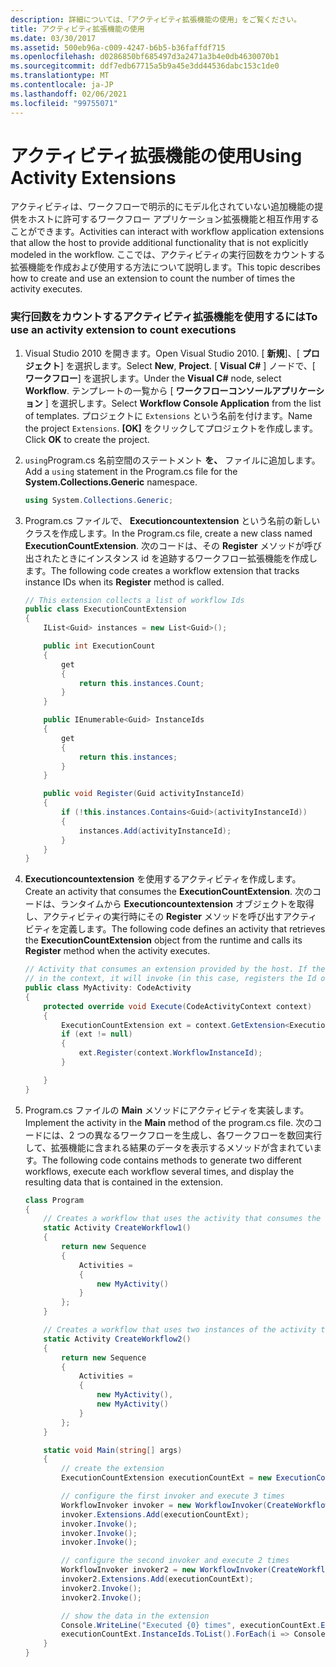 ```yaml
---
description: 詳細については、「アクティビティ拡張機能の使用」をご覧ください。
title: アクティビティ拡張機能の使用
ms.date: 03/30/2017
ms.assetid: 500eb96a-c009-4247-b6b5-b36faffdf715
ms.openlocfilehash: d0286850bf685497d3a2471a3b4e0db4630070b1
ms.sourcegitcommit: ddf7edb67715a5b9a45e3dd44536dabc153c1de0
ms.translationtype: MT
ms.contentlocale: ja-JP
ms.lasthandoff: 02/06/2021
ms.locfileid: "99755071"
---
```

# <a name="using-activity-extensions"></a><span data-ttu-id="6418a-103">アクティビティ拡張機能の使用</span><span class="sxs-lookup"><span data-stu-id="6418a-103">Using Activity Extensions</span></span>

<span data-ttu-id="6418a-104">アクティビティは、ワークフローで明示的にモデル化されていない追加機能の提供をホストに許可するワークフロー アプリケーション拡張機能と相互作用することができます。</span><span class="sxs-lookup"><span data-stu-id="6418a-104">Activities can interact with workflow application extensions that allow the host to provide additional functionality that is not explicitly modeled in the workflow.</span></span>  <span data-ttu-id="6418a-105">ここでは、アクティビティの実行回数をカウントする拡張機能を作成および使用する方法について説明します。</span><span class="sxs-lookup"><span data-stu-id="6418a-105">This topic describes how to create and use an extension to count the number of times the activity executes.</span></span>

### <a name="to-use-an-activity-extension-to-count-executions"></a><span data-ttu-id="6418a-106">実行回数をカウントするアクティビティ拡張機能を使用するには</span><span class="sxs-lookup"><span data-stu-id="6418a-106">To use an activity extension to count executions</span></span>

1. <span data-ttu-id="6418a-107">Visual Studio 2010 を開きます。</span><span class="sxs-lookup"><span data-stu-id="6418a-107">Open Visual Studio 2010.</span></span> <span data-ttu-id="6418a-108">[ **新規**]、[ **プロジェクト**] を選択します。</span><span class="sxs-lookup"><span data-stu-id="6418a-108">Select **New**, **Project**.</span></span> <span data-ttu-id="6418a-109">[ **Visual C#** ] ノードで、[ **ワークフロー**] を選択します。</span><span class="sxs-lookup"><span data-stu-id="6418a-109">Under the **Visual C#** node, select **Workflow**.</span></span>  <span data-ttu-id="6418a-110">テンプレートの一覧から [ **ワークフローコンソールアプリケーション** ] を選択します。</span><span class="sxs-lookup"><span data-stu-id="6418a-110">Select **Workflow Console Application** from the list of templates.</span></span> <span data-ttu-id="6418a-111">プロジェクトに `Extensions` という名前を付けます。</span><span class="sxs-lookup"><span data-stu-id="6418a-111">Name the project `Extensions`.</span></span> <span data-ttu-id="6418a-112">**[OK]** をクリックしてプロジェクトを作成します。</span><span class="sxs-lookup"><span data-stu-id="6418a-112">Click **OK** to create the project.</span></span>

2. <span data-ttu-id="6418a-113">`using`Program.cs 名前空間のステートメント **を、** ファイルに追加します。</span><span class="sxs-lookup"><span data-stu-id="6418a-113">Add a `using` statement in the Program.cs file for the **System.Collections.Generic** namespace.</span></span>

    ```csharp
    using System.Collections.Generic;
    ```

3. <span data-ttu-id="6418a-114">Program.cs ファイルで、 **Executioncountextension** という名前の新しいクラスを作成します。</span><span class="sxs-lookup"><span data-stu-id="6418a-114">In the Program.cs file, create a new class named **ExecutionCountExtension**.</span></span> <span data-ttu-id="6418a-115">次のコードは、その **Register** メソッドが呼び出されたときにインスタンス id を追跡するワークフロー拡張機能を作成します。</span><span class="sxs-lookup"><span data-stu-id="6418a-115">The following code creates a workflow extension that tracks instance IDs when its **Register** method is called.</span></span>

    ```csharp
    // This extension collects a list of workflow Ids
    public class ExecutionCountExtension
    {
        IList<Guid> instances = new List<Guid>();

        public int ExecutionCount
        {
            get
            {
                return this.instances.Count;
            }
        }

        public IEnumerable<Guid> InstanceIds
        {
            get
            {
                return this.instances;
            }
        }

        public void Register(Guid activityInstanceId)
        {
            if (!this.instances.Contains<Guid>(activityInstanceId))
            {
                instances.Add(activityInstanceId);
            }
        }
    }
    ```

4. <span data-ttu-id="6418a-116">**Executioncountextension** を使用するアクティビティを作成します。</span><span class="sxs-lookup"><span data-stu-id="6418a-116">Create an activity that consumes the **ExecutionCountExtension**.</span></span> <span data-ttu-id="6418a-117">次のコードは、ランタイムから **Executioncountextension** オブジェクトを取得し、アクティビティの実行時にその **Register** メソッドを呼び出すアクティビティを定義します。</span><span class="sxs-lookup"><span data-stu-id="6418a-117">The following code defines an activity that retrieves the **ExecutionCountExtension** object from the runtime and calls its **Register** method when the activity executes.</span></span>

    ```csharp
    // Activity that consumes an extension provided by the host. If the extension is available
    // in the context, it will invoke (in this case, registers the Id of the executing workflow)
    public class MyActivity: CodeActivity
    {
        protected override void Execute(CodeActivityContext context)
        {
            ExecutionCountExtension ext = context.GetExtension<ExecutionCountExtension>();
            if (ext != null)
            {
                ext.Register(context.WorkflowInstanceId);
            }

        }
    }
    ```

5. <span data-ttu-id="6418a-118">Program.cs ファイルの **Main** メソッドにアクティビティを実装します。</span><span class="sxs-lookup"><span data-stu-id="6418a-118">Implement the activity in the **Main** method of the program.cs file.</span></span> <span data-ttu-id="6418a-119">次のコードには、2 つの異なるワークフローを生成し、各ワークフローを数回実行して、拡張機能に含まれる結果のデータを表示するメソッドが含まれています。</span><span class="sxs-lookup"><span data-stu-id="6418a-119">The following code contains methods to generate two different workflows, execute each workflow several times, and display the resulting data that is contained in the extension.</span></span>

    ```csharp
    class Program
    {
        // Creates a workflow that uses the activity that consumes the extension
        static Activity CreateWorkflow1()
        {
            return new Sequence
            {
                Activities =
                {
                    new MyActivity()
                }
            };
        }

        // Creates a workflow that uses two instances of the activity that consumes the extension
        static Activity CreateWorkflow2()
        {
            return new Sequence
            {
                Activities =
                {
                    new MyActivity(),
                    new MyActivity()
                }
            };
        }

        static void Main(string[] args)
        {
            // create the extension
            ExecutionCountExtension executionCountExt = new ExecutionCountExtension();

            // configure the first invoker and execute 3 times
            WorkflowInvoker invoker = new WorkflowInvoker(CreateWorkflow1());
            invoker.Extensions.Add(executionCountExt);
            invoker.Invoke();
            invoker.Invoke();
            invoker.Invoke();

            // configure the second invoker and execute 2 times
            WorkflowInvoker invoker2 = new WorkflowInvoker(CreateWorkflow2());
            invoker2.Extensions.Add(executionCountExt);
            invoker2.Invoke();
            invoker2.Invoke();

            // show the data in the extension
            Console.WriteLine("Executed {0} times", executionCountExt.ExecutionCount);
            executionCountExt.InstanceIds.ToList().ForEach(i => Console.WriteLine("...{0}", i));
        }
    }
    ```
